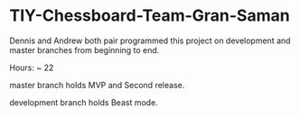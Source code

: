 # TIY-Chessboard-Team-Gran-Saman

Dennis and Andrew both pair programmed this project on development and master branches from beginning to end.

Hours: ~ 22

master branch holds MVP and Second release.

development branch holds Beast mode.
